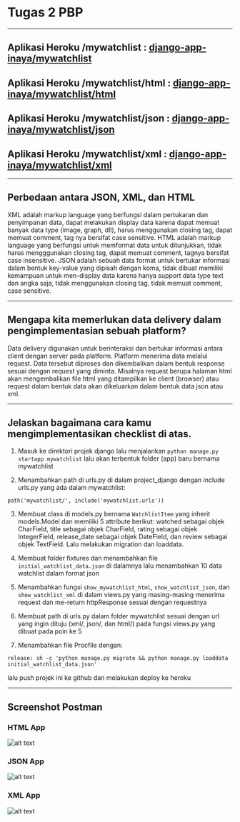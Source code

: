 # Tugas 2 PBP
---

## Aplikasi Heroku /mywatchlist : [django-app-inaya/mywatchlist](https://django-app-inaya.herokuapp.com/mywatchlist)
## Aplikasi Heroku /mywatchlist/html : [django-app-inaya/mywatchlist/html ](https://django-app-inaya.herokuapp.com/mywatchlist/html)
## Aplikasi Heroku /mywatchlist/json : [django-app-inaya/mywatchlist/json](https://django-app-inaya.herokuapp.com/mywatchlist/json)
## Aplikasi Heroku /mywatchlist/xml : [django-app-inaya/mywatchlist/xml ](https://django-app-inaya.herokuapp.com/mywatchlist/xml)
---

## Perbedaan antara JSON, XML, dan HTML
XML adalah markup language yang berfungsi dalam pertukaran dan penyimpanan data, dapat melakukan display data karena dapat memuat banyak data type (image, graph, dll), harus menggunakan closing tag, dapat memuat comment, tag nya bersifat case sensitive.
HTML adalah markup language yang berfungsi untuk memformat data untuk ditunjukkan, tidak harus mengggunakan closing tag, dapat memuat comment, tagnya bersifat case insensitive.
JSON adalah sebuah data format untuk bertukar informasi dalam bentuk key-value yang dipisah dengan koma, tidak dibuat memiliki kemampuan untuk men-display data karena hanya support data type text dan angka saja, tidak menggunakan closing tag, tidak memuat comment, case sensitive.

--- 

## Mengapa kita memerlukan data delivery dalam pengimplementasian sebuah platform?

Data delivery digunakan untuk berinteraksi dan bertukar informasi antara client dengan server pada platform. Platform menerima data melalui request. Data tersebut diproses dan dikembalikan dalam bentuk response sesuai dengan request yang diminta. Misalnya request berupa halaman html akan mengembalikan file html yang ditampilkan ke client (browser) atau request dalam bentuk data akan dikeluarkan dalam bentuk data json atau xml.
  

--- 

## Jelaskan bagaimana cara kamu mengimplementasikan checklist di atas.

1. Masuk ke direktori projek django lalu menjalankan ```python manage.py startapp mywatchlist``` lalu akan terbentuk folder (app) baru bernama mywatchlist
 
2. Menambahkan path di urls.py di dalam project_django dengan include urls.py yang ada dalam mywatchlist:
```
path('mywatchlist/', include('mywatchlist.urls'))
```
3. Membuat class di models.py bernama `WatchlistItem` yang inherit models.Model dan memiliki 5 attribute berikut: watched sebagai objek CharField, title sebagai objek CharField, rating sebagai objek IntegerField, release_date sebagai objek DateField, dan review sebagai objek TextField. Lalu melakukan migration dan loaddata.

4. Membuat folder fixtures dan menambahkan file `initial_watchlist_data.json` di dalamnya lalu menambahkan 10 data watchlist dalam format json

5. Menambahkan fungsi `show_mywatchlist_html`, `show_watchlist_json`, dan `show_watchlist_xml` di dalam views.py yang masing-masing menerima request dan me-return httpResponse sesuai dengan requestnya

6. Membuat path di urls.py dalam folder mywatchlist sesuai dengan url yang ingin dituju (xml/, json/, dan html/) pada fungsi views.py yang dibuat pada poin ke 5

7. Menambahkan file Procfile dengan:
````
release: sh -c 'python manage.py migrate && python manage.py loaddata initial_watchlist_data.json'
````
lalu push projek ini ke github dan melakukan deploy ke heroku



--- 
## Screenshot Postman 
### HTML App
![alt text](https://github.com/inayarhmns/Tugas2Django/blob/main/mywatchlist/Screenshot-mywatchlist-html.png "mywatchlist/html")
### JSON App
![alt text](https://github.com/inayarhmns/Tugas2Django/blob/main/mywatchlist/Screenshot-mywatchlist-json.png "mywatchlist/json")
### XML App
![alt text](https://github.com/inayarhmns/Tugas2Django/blob/main/mywatchlist/Screenshot-mywatchlist-xml.png "mywatchlist/xml")


